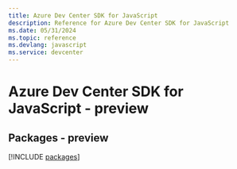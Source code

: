 ```yaml
---
title: Azure Dev Center SDK for JavaScript
description: Reference for Azure Dev Center SDK for JavaScript
ms.date: 05/31/2024
ms.topic: reference
ms.devlang: javascript
ms.service: devcenter
---
```

# Azure Dev Center SDK for JavaScript - preview
## Packages - preview
[!INCLUDE [packages](dev-center-index.md)]